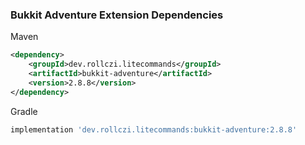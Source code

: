 ### Bukkit Adventure Extension Dependencies
Maven
```xml
<dependency>
    <groupId>dev.rollczi.litecommands</groupId>
    <artifactId>bukkit-adventure</artifactId>
    <version>2.8.8</version>
</dependency>
```
Gradle
```groovy
implementation 'dev.rollczi.litecommands:bukkit-adventure:2.8.8'
```
